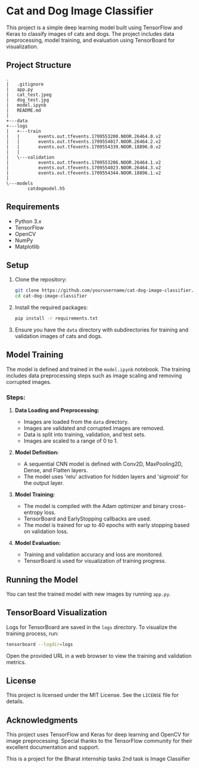 # Cat and Dog Image Classifier

This project is a simple deep learning model built using TensorFlow and Keras to classify images of cats and dogs. The project includes data preprocessing, model training, and evaluation using TensorBoard for visualization.

## Project Structure

```
.
|   .gitignore
|   app.py
|   cat_test.jpeg
|   dog_test.jpg
|   model.ipynb
|   README.md
|
+---data
+---logs
|   +---train
|   |       events.out.tfevents.1709553200.NOOR.26464.0.v2
|   |       events.out.tfevents.1709554017.NOOR.26464.2.v2
|   |       events.out.tfevents.1709554339.NOOR.18896.0.v2
|   |
|   \---validation
|           events.out.tfevents.1709553206.NOOR.26464.1.v2
|           events.out.tfevents.1709554023.NOOR.26464.3.v2
|           events.out.tfevents.1709554344.NOOR.18896.1.v2
|
\---models
        catdogmodel.h5
```

## Requirements

- Python 3.x
- TensorFlow
- OpenCV
- NumPy
- Matplotlib

## Setup

1. Clone the repository:

   ```bash
   git clone https://github.com/yourusername/cat-dog-image-classifier.git
   cd cat-dog-image-classifier
   ```

2. Install the required packages:

   ```bash
   pip install -r requirements.txt
   ```

3. Ensure you have the `data` directory with subdirectories for training and validation images of cats and dogs.

## Model Training

The model is defined and trained in the `model.ipynb` notebook. The training includes data preprocessing steps such as image scaling and removing corrupted images.

### Steps:

1. **Data Loading and Preprocessing:**

   - Images are loaded from the `data` directory.
   - Images are validated and corrupted images are removed.
   - Data is split into training, validation, and test sets.
   - Images are scaled to a range of 0 to 1.

2. **Model Definition:**

   - A sequential CNN model is defined with Conv2D, MaxPooling2D, Dense, and Flatten layers.
   - The model uses 'relu' activation for hidden layers and 'sigmoid' for the output layer.

3. **Model Training:**

   - The model is compiled with the Adam optimizer and binary cross-entropy loss.
   - TensorBoard and EarlyStopping callbacks are used.
   - The model is trained for up to 40 epochs with early stopping based on validation loss.

4. **Model Evaluation:**

   - Training and validation accuracy and loss are monitored.
   - TensorBoard is used for visualization of training progress.

## Running the Model

You can test the trained model with new images by running `app.py`.

## TensorBoard Visualization

Logs for TensorBoard are saved in the `logs` directory. To visualize the training process, run:

```bash
tensorboard --logdir=logs
```

Open the provided URL in a web browser to view the training and validation metrics.

## License

This project is licensed under the MIT License. See the `LICENSE` file for details.

## Acknowledgments

This project uses TensorFlow and Keras for deep learning and OpenCV for image preprocessing. Special thanks to the TensorFlow community for their excellent documentation and support.

This is a project for the Bharat internship tasks 2nd task is Image Classifier
